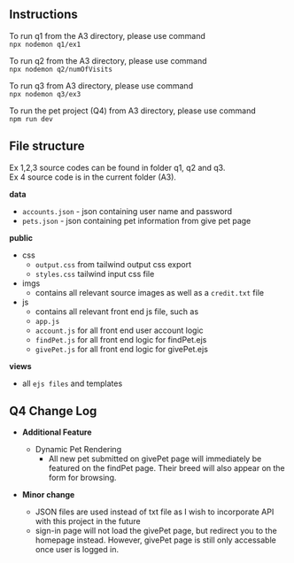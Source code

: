 ## Instructions

To run q1 from the A3 directory, please use command  
`npx nodemon q1/ex1`

To run q2 from the A3 directory, please use command  
`npx nodemon q2/numOfVisits`

To run q3 from A3 directory, please use command  
`npx nodemon q3/ex3`

To run the pet project (Q4) from A3 directory, please use command  
`npm run dev`

## File structure

Ex 1,2,3 source codes can be found in folder q1, q2 and q3.  
Ex 4 source code is in the current folder (A3).

**data**

- `accounts.json` - json containing user name and password
- `pets.json` - json containing pet information from give pet page

**public**

- css
  - `output.css` from tailwind output css export
  - `styles.css` tailwind input css file
- imgs
  - contains all relevant source images as well as a `credit.txt` file
- js
  - contains all relevant front end js file, such as
  - `app.js`
  - `account.js` for all front end user account logic
  - `findPet.js` for all front end logic for findPet.ejs
  - `givePet.js` for all front end logic for givePet.ejs

**views**

- all `ejs files` and templates

## Q4 Change Log

- **Additional Feature**

  - Dynamic Pet Rendering
    - All new pet submitted on givePet page will immediately be featured on the findPet page. Their breed will also appear on the form for browsing.

- **Minor change**

  - JSON files are used instead of txt file as I wish to incorporate API with this project in the future
  - sign-in page will not load the givePet page, but redirect you to the homepage instead. However, givePet page is still only accessable once user is logged in.
